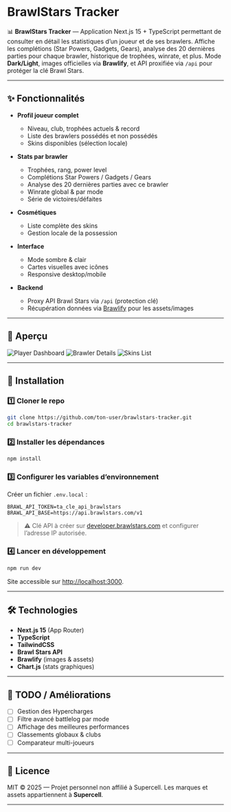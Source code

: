 # BrawlStars Tracker

📊 **BrawlStars Tracker** — Application Next.js 15 + TypeScript permettant de consulter en détail les statistiques d’un joueur et de ses brawlers.
Affiche les complétions (Star Powers, Gadgets, Gears), analyse des 20 dernières parties pour chaque brawler, historique de trophées, winrate, et plus.
Mode **Dark/Light**, images officielles via **Brawlify**, et API proxifiée via `/api` pour protéger la clé Brawl Stars.

---

## ✨ Fonctionnalités

* **Profil joueur complet**

  * Niveau, club, trophées actuels & record
  * Liste des brawlers possédés et non possédés
  * Skins disponibles (sélection locale)
* **Stats par brawler**

  * Trophées, rang, power level
  * Complétions Star Powers / Gadgets / Gears
  * Analyse des 20 dernières parties avec ce brawler
  * Winrate global & par mode
  * Série de victoires/défaites
* **Cosmétiques**

  * Liste complète des skins
  * Gestion locale de la possession
* **Interface**

  * Mode sombre & clair
  * Cartes visuelles avec icônes
  * Responsive desktop/mobile
* **Backend**

  * Proxy API Brawl Stars via `/api` (protection clé)
  * Récupération données via [Brawlify](https://brawlify.com/) pour les assets/images

---

## 📸 Aperçu

![Player Dashboard](docs/screenshots/player-dashboard.png)
![Brawler Details](docs/screenshots/brawler-details.png)
![Skins List](docs/screenshots/skins-list.png)

---

## 🚀 Installation

### 1️⃣ Cloner le repo

```bash
git clone https://github.com/ton-user/brawlstars-tracker.git
cd brawlstars-tracker
```

### 2️⃣ Installer les dépendances

```bash
npm install
```

### 3️⃣ Configurer les variables d’environnement

Créer un fichier `.env.local` :

```env
BRAWL_API_TOKEN=ta_cle_api_brawlstars
BRAWL_API_BASE=https://api.brawlstars.com/v1
```

> ⚠️ Clé API à créer sur [developer.brawlstars.com](https://developer.brawlstars.com/) et configurer l’adresse IP autorisée.

### 4️⃣ Lancer en développement

```bash
npm run dev
```

Site accessible sur [http://localhost:3000](http://localhost:3000).

---

## 🛠 Technologies

* **Next.js 15** (App Router)
* **TypeScript**
* **TailwindCSS**
* **Brawl Stars API**
* **Brawlify** (images & assets)
* **Chart.js** (stats graphiques)

---

## 📌 TODO / Améliorations

* [ ] Gestion des Hypercharges
* [ ] Filtre avancé battlelog par mode
* [ ] Affichage des meilleures performances
* [ ] Classements globaux & clubs
* [ ] Comparateur multi-joueurs

---

## 📜 Licence

MIT © 2025 — Projet personnel non affilié à Supercell.
Les marques et assets appartiennent à **Supercell**.

---